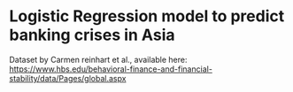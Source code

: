 # Logistic Regression model to predict banking crises in Asia
Dataset by Carmen reinhart et al., available here: https://www.hbs.edu/behavioral-finance-and-financial-stability/data/Pages/global.aspx
